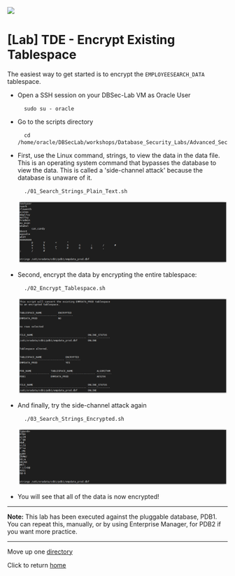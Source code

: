 ![](../../../../images/banner_ASO.PNG)

# [Lab] TDE - Encrypt Existing Tablespace

The easiest way to get started is to encrypt the `EMPLOYEESEARCH_DATA` tablespace.

- Open a SSH session on your DBSec-Lab VM as Oracle User

        sudo su - oracle

- Go to the scripts directory

        cd /home/oracle/DBSecLab/workshops/Database_Security_Labs/Advanced_Security/TDE/Encrypt_Existing_Tablespace

- First, use the Linux command, strings, to view the data in the data file.<br>
This is an operating system command that bypasses the database to view the data. This is called a 'side-channel attack' because the database is unaware of it.

        ./01_Search_Strings_Plain_Text.sh  

    ![](../images/TDE_015.PNG)

- Second, encrypt the data by encrypting the entire tablespace:

        ./02_Encrypt_Tablespace.sh

    ![](../images/TDE_016.PNG)

- And finally, try the side-channel attack again

        ./03_Search_Strings_Encrypted.sh

    ![](../images/TDE_017.PNG)

- You will see that all of the data is now encrypted!

---
**Note:** This lab has been executed against the pluggable database, PDB1.<br>
You can repeat this, manually, or by using Enterprise Manager, for PDB2 if you want more practice.

---
Move up one [directory](../README.md)

Click to return [home](/README.md)
